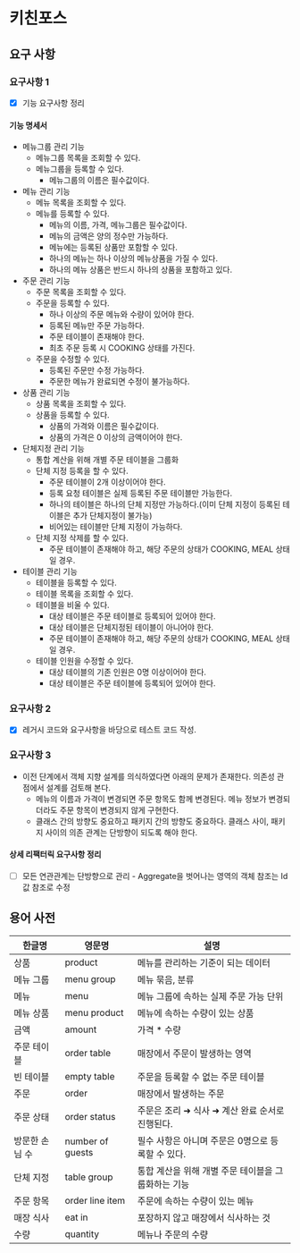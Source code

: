 # 키친포스

## 요구 사항

### 요구사항 1

- [X] 기능 요구사항 정리

#### 기능 명세서

- 메뉴그룹 관리 기능
    + 메뉴그룹 목록을 조회할 수 있다.
    + 메뉴그룹을 등록할 수 있다.
        * 메뉴그룹의 이름은 필수값이다.
- 메뉴 관리 기능
    + 메뉴 목록을 조회할 수 있다.
    + 메뉴를 등록할 수 있다.
        * 메뉴의 이름, 가격, 메뉴그룹은 필수값이다.
        * 메뉴의 금액은 양의 정수만 가능하다.
        * 메뉴에는 등록된 상품만 포함할 수 있다.
        * 하나의 메뉴는 하나 이상의 메뉴상품을 가질 수 있다.
        * 하나의 메뉴 상품은 반드시 하나의 상품을 포함하고 있다.
- 주문 관리 기능
    + 주문 목록을 조회할 수 있다.
    + 주문을 등록할 수 있다.
        * 하나 이상의 주문 메뉴와 수량이 있어야 한다.
        * 등록된 메뉴만 주문 가능하다.
        * 주문 테이블이 존재해야 한다.
        * 최초 주문 등록 시 COOKING 상태를 가진다.
    + 주문을 수정할 수 있다.
        * 등록된 주문만 수정 가능하다.
        * 주문한 메뉴가 완료되면 수정이 불가능하다.
- 상품 관리 기능
    + 상품 목록을 조회할 수 있다.
    + 상품을 등록할 수 있다.
        * 상품의 가격와 이름은 필수값이다.
        * 상품의 가격은 0 이상의 금액이어야 한다.
- 단체지정 관리 기능
    + 통합 계산을 위해 개별 주문 테이블을 그룹화
    + 단체 지정 등록을 할 수 있다.
        * 주문 테이블이 2개 이상이어야 한다.
        * 등록 요청 테이블은 실제 등록된 주문 테이블만 가능한다.
        * 하나의 테이블은 하나의 단체 지정만 가능하다.(이미 단체 지정이 등록된 테이블은 추가 단체지정이 불가능)
        * 비어있는 테이블만 단체 지정이 가능하다.
    + 단체 지정 삭제를 할 수 있다.
        * 주문 테이블이 존재해야 하고, 해당 주문의 상태가 COOKING, MEAL 상태일 경우.
- 테이블 관리 기능
    + 테이블을 등록할 수 있다.
    + 테이블 목록을 조회할 수 있다.
    + 테이블을 비울 수 있다.
        * 대상 테이블은 주문 테이블로 등록되어 있어야 한다.
        * 대상 테이블은 단체지정된 테이블이 아니어야 한다.
        * 주문 테이블이 존재해야 하고, 해당 주문의 상태가 COOKING, MEAL 상태일 경우.
    + 테이블 인원을 수정할 수 있다.
        * 대상 테이블의 기존 인원은 0명 이상이어야 한다.
        * 대상 테이블은 주문 테이블에 등록되어 있어야 한다.

### 요구사항 2

- [X] 레거시 코드와 요구사항을 바당으로 테스트 코드 작성.

### 요구사항 3
- 이전 단계에서 객체 지향 설계를 의식하였다면 아래의 문제가 존재한다. 의존성 관점에서 설계를 검토해 본다.
    + 메뉴의 이름과 가격이 변경되면 주문 항목도 함께 변경된다. 메뉴 정보가 변경되더라도 주문 항목이 변경되지 않게 구현한다.
    + 클래스 간의 방향도 중요하고 패키지 간의 방향도 중요하다. 클래스 사이, 패키지 사이의 의존 관계는 단방향이 되도록 해야 한다.
    
#### 상세 리팩터릭 요구사항 정리
- [ ] 모든 연관관계는 단방향으로 관리 - Aggregate을 벗어나는 영역의 객체 참조는 Id값 참조로 수정


## 용어 사전

| 한글명 | 영문명 | 설명 |
| --- | --- | --- |
| 상품 | product | 메뉴를 관리하는 기준이 되는 데이터 |
| 메뉴 그룹 | menu group | 메뉴 묶음, 분류 |
| 메뉴 | menu | 메뉴 그룹에 속하는 실제 주문 가능 단위 |
| 메뉴 상품 | menu product | 메뉴에 속하는 수량이 있는 상품 |
| 금액 | amount | 가격 * 수량 |
| 주문 테이블 | order table | 매장에서 주문이 발생하는 영역 |
| 빈 테이블 | empty table | 주문을 등록할 수 없는 주문 테이블 |
| 주문 | order | 매장에서 발생하는 주문 |
| 주문 상태 | order status | 주문은 조리 ➜ 식사 ➜ 계산 완료 순서로 진행된다. |
| 방문한 손님 수 | number of guests | 필수 사항은 아니며 주문은 0명으로 등록할 수 있다. |
| 단체 지정 | table group | 통합 계산을 위해 개별 주문 테이블을 그룹화하는 기능 |
| 주문 항목 | order line item | 주문에 속하는 수량이 있는 메뉴 |
| 매장 식사 | eat in | 포장하지 않고 매장에서 식사하는 것 |
| 수량 | quantity | 메뉴나 주문의 수량 |
